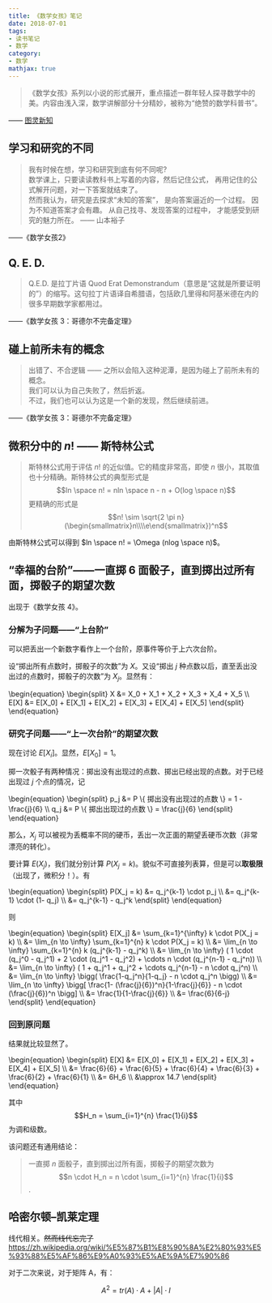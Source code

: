 ```yaml
---
title: 《数学女孩》笔记
date: 2018-07-01
tags:
- 读书笔记
- 数学
category:
- 数学
mathjax: true
---
```


> 《数学女孩》系列以小说的形式展开，重点描述一群年轻人探寻数学中的美。内容由浅入深，数学讲解部分十分精妙，被称为“绝赞的数学科普书”。

—— [图灵新知](http://www.ituring.com.cn/book/2617)

## 学习和研究的不同

> 我有时候在想，学习和研究到底有何不同呢?  
> 数学课上，只要读读教科书上写着的内容，然后记住公式， 再用记住的公式解开问题，对一下答案就结束了。  
> 然而我认为，研究是去探求“未知的答案”， 是向答案逼近的一个过程。 因为不知道答案才会有趣。 从自己找寻、发现答案的过程中， 才能感受到研究的魅力所在。  —— 山本裕子  

——《数学女孩2》

## Q. E. D.

> Q.E.D. 是拉丁片语  Quod  Erat Demonstrandum（意思是“这就是所要证明的”）的缩写。这句拉丁片语译自希腊语，包括欧几里得和阿基米德在内的很多早期数学家都用过。

——《数学女孩 3：哥德尔不完备定理》

## 碰上前所未有的概念

> 出错了、不合逻辑  ——  之所以会陷入这种泥潭，是因为碰上了前所未有的概念。  
> 我们可以认为自己失败了，然后折返。  
> 不过，我们也可以认为这是一个新的发现，然后继续前进。

——《数学女孩 3：哥德尔不完备定理》

## 微积分中的 $n!$ —— 斯特林公式

> 斯特林公式用于评估 $n!$ 的近似值。它的精度非常高，即使 $n$ 很小，其取值也十分精确。斯特林公式的典型形式是
> $$ln \space n! = nln \space n - n + O(log \space n)$$
> 更精确的形式是
> $$n! \sim \sqrt{2 \pi n}(\begin{smallmatrix}n\\\\e\end{smallmatrix})^n$$

由斯特林公式可以得到 $ln \space n! = \Omega (nlog \space n)$。

## “幸福的台阶”——一直掷 6 面骰子，直到掷出过所有面，掷骰子的期望次数

出现于《数学女孩 4》。

### 分解为子问题——“上台阶”

可以把丢出一个新数字看作上一个台阶，原事件等价于上六次台阶。

设“掷出所有点数时，掷骰子的次数”为 $X$。又设“掷出 $j$ 种点数以后，直至丢出没出过的点数时，掷骰子的次数”为 $X_j$。显然有：

\begin{equation}
\begin{split}
X &= X_0 + X_1 + X_2 + X_3 + X_4 + X_5 \\\\
E[X] &= E[X_0] + E[X_1] + E[X_2] + E[X_3] + E[X_4] + E[X_5]
\end{split}
\end{equation}

### 研究子问题——“上一次台阶”的期望次数

现在讨论 $E[X_i]$。显然，$E[X_0] = 1$。

掷一次骰子有两种情况：掷出没有出现过的点数、掷出已经出现的点数。对于已经出现过 $j$ 个点的情况，记

\begin{equation}
\begin{split}
p_j &= P \\{ 掷出没有出现过的点数 \\} = 1 - \frac{j}{6} \\\\
q_j &= P \\{ 掷出出现过的点数 \\} = \frac{j}{6}
\end{split}
\end{equation}

那么，$X_j$ 可以被视为丢概率不同的硬币，丢出一次正面的期望丢硬币次数（非常漂亮的转化）。

要计算 $E(X_j)$，我们就分别计算 $P(X_j = k)$。貌似不可直接列表算，但是可以**取极限**（出现了，微积分！）。有

\begin{equation}
\begin{split}
P(X_j = k) &= q_j^{k-1} \cdot p_j \\\\
           &= q_j^{k-1} \cdot (1- q_j) \\\\
           &= q_j^{k-1} - q_j^k
\end{split}
\end{equation}

则

\begin{equation}
\begin{split}
E[X_j] &= \sum_{k=1}^{\infty} k \cdot P(X_j = k) \\\\
       &= \lim_{n \to \infty} \sum_{k=1}^{n} k \cdot P(X_j = k) \\\\
       &= \lim_{n \to \infty} \sum_{k=1}^{n} k (q_j^{k-1} - q_j^k) \\\\
       &= \lim_{n \to \infty} ( 1 \cdot (q_j^0 - q_j^1) + 2 \cdot (q_j^1 - q_j^2) + \cdots n \cdot (q_j^{n-1} - q_j^n)) \\\\
       &= \lim_{n \to \infty} ( 1 + q_j^1 + q_j^2 + \cdots q_j^{n-1} - n \cdot q_j^n) \\\\
       &= \lim_{n \to \infty} \bigg( \frac{1-q_j^n}{1-q_j} - n \cdot q_j^n \bigg) \\\\
       &= \lim_{n \to \infty} \bigg[ \frac{1- (\frac{j}{6})^n}{1-\frac{j}{6}} - n \cdot (\frac{j}{6})^n \bigg] \\\\
       &= \frac{1}{1-\frac{j}{6}} \\\\
       &= \frac{6}{6-j}
\end{split}
\end{equation}

### 回到原问题

结果就比较显然了。

\begin{equation}
\begin{split}
E[X] &= E[X_0] + E[X_1] + E[X_2] + E[X_3] + E[X_4] + E[X_5] \\\\
     &= \frac{6}{6} + \frac{6}{5} + \frac{6}{4} + \frac{6}{3} + \frac{6}{2} + \frac{6}{1} \\\\
     &= 6H_6 \\\\
     &\approx 14.7
\end{split}
\end{equation}

其中 $$H_n = \sum_{i=1}^{n} \frac{1}{i}$$ 为调和级数。

该问题还有通用结论：

> 一直掷 $n$ 面骰子，直到掷出过所有面，掷骰子的期望次数为
> $$n \cdot H_n = n \cdot \sum_{i=1}^{n} \frac{1}{i}$$.

## 哈密尔顿–凯莱定理

线代相关。~~然而线代忘完了~~
https://zh.wikipedia.org/wiki/%E5%87%B1%E8%90%8A%E2%80%93%E5%93%88%E5%AF%86%E9%A0%93%E5%AE%9A%E7%90%86

对于二次来说，对于矩阵 A，有：

$$A^2 = tr(A) \cdot A + |A| \cdot I$$
